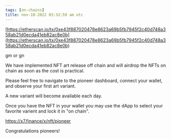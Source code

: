 ```yaml
---
tags: [on-chains]
title: nov-10-2022 03:32:59 am utc
---
```


[https://etherscan.io/tx/0xe43f887020478e8623a69b5fb7945f2c40d748a358ab21d0ecda41eb82ac8e0b](https://etherscan.io/tx/0xe43f887020478e8623a69b5fb7945f2c40d748a358ab21d0ecda41eb82ac8e0b)

gm or gn

We have implemented NFT art release off chain and will airdrop the NFTs on chain as soon as the cost is practical.

Please feel free to navigate to the pioneer dashboard, connect your wallet, and observe your first art variant.

A new variant will become available each day.

Once you have the NFT in your wallet you may use the dApp to select your favorite varient and lock it in "on chain".

https://x7.finance/x/nft/pioneer

Congratulations pioneers!
